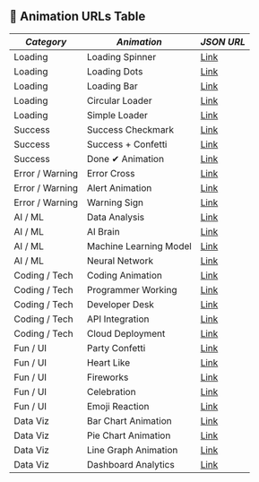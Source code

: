 ## 📌 Animation URLs Table

| *Category*       | *Animation*            | *JSON URL* |
|--------------------|--------------------------|-------------|
| Loading           | Loading Spinner          | [Link](https://assets9.lottiefiles.com/packages/lf20_usmfx6bp.json) |
| Loading           | Loading Dots             | [Link](https://assets2.lottiefiles.com/packages/lf20_hdy0htc0.json) |
| Loading           | Loading Bar              | [Link](https://assets8.lottiefiles.com/packages/lf20_vfdkv6om.json) |
| Loading           | Circular Loader          | [Link](https://assets1.lottiefiles.com/packages/lf20_q5pk6p1k.json) |
| Loading           | Simple Loader            | [Link](https://assets10.lottiefiles.com/packages/lf20_bhw1ul4g.json) |
| Success           | Success Checkmark        | [Link](https://assets2.lottiefiles.com/packages/lf20_touohxv0.json) |
| Success           | Success + Confetti       | [Link](https://assets4.lottiefiles.com/packages/lf20_jbrw3hcz.json) |
| Success           | Done ✔ Animation         | [Link](https://assets7.lottiefiles.com/packages/lf20_jzq2az8g.json) |
| Error / Warning   | Error Cross              | [Link](https://assets2.lottiefiles.com/packages/lf20_qp1q7mct.json) |
| Error / Warning   | Alert Animation          | [Link](https://assets9.lottiefiles.com/packages/lf20_jz6g8znp.json) |
| Error / Warning   | Warning Sign             | [Link](https://assets8.lottiefiles.com/packages/lf20_kyu7xb1v.json) |
| AI / ML           | Data Analysis            | [Link](https://assets2.lottiefiles.com/packages/lf20_jcikwtux.json) |
| AI / ML           | AI Brain                 | [Link](https://assets3.lottiefiles.com/packages/lf20_bdlrkrqv.json) |
| AI / ML           | Machine Learning Model   | [Link](https://assets10.lottiefiles.com/packages/lf20_dyqfnxau.json) |
| AI / ML           | Neural Network           | [Link](https://assets6.lottiefiles.com/packages/lf20_o7wz8d5x.json) |
| Coding / Tech     | Coding Animation         | [Link](https://assets1.lottiefiles.com/packages/lf20_gjmecwii.json) |
| Coding / Tech     | Programmer Working       | [Link](https://assets8.lottiefiles.com/packages/lf20_x62chJ.json) |
| Coding / Tech     | Developer Desk           | [Link](https://assets2.lottiefiles.com/packages/lf20_gigyrcoy.json) |
| Coding / Tech     | API Integration          | [Link](https://assets9.lottiefiles.com/packages/lf20_2ks7jvhv.json) |
| Coding / Tech     | Cloud Deployment         | [Link](https://assets3.lottiefiles.com/packages/lf20_zrqthn6o.json) |
| Fun / UI          | Party Confetti           | [Link](https://assets9.lottiefiles.com/packages/lf20_q5pk6p1k.json) |
| Fun / UI          | Heart Like               | [Link](https://assets10.lottiefiles.com/packages/lf20_xlkxtmul.json) |
| Fun / UI          | Fireworks                | [Link](https://assets4.lottiefiles.com/packages/lf20_vfdkv6om.json) |
| Fun / UI          | Celebration              | [Link](https://assets6.lottiefiles.com/packages/lf20_fyye8szy.json) |
| Fun / UI          | Emoji Reaction           | [Link](https://assets7.lottiefiles.com/packages/lf20_vgttfyaz.json) |
| Data Viz          | Bar Chart Animation      | [Link](https://assets10.lottiefiles.com/packages/lf20_7pvyv9sk.json) |
| Data Viz          | Pie Chart Animation      | [Link](https://assets2.lottiefiles.com/packages/lf20_t0cjqj.json) |
| Data Viz          | Line Graph Animation     | [Link](https://assets8.lottiefiles.com/packages/lf20_zrqthn6o.json) |
| Data Viz          | Dashboard Analytics      | [Link](https://assets1.lottiefiles.com/packages/lf20_ye3fehx0.json) |
